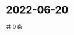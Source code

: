 # 2022-06-20

共 0 条

<!-- BEGIN WEIBO -->
<!-- 最后更新时间 Mon Jun 20 2022 19:13:16 GMT+0800 (China Standard Time) -->

<!-- END WEIBO -->
